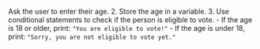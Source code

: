  Ask the user to enter their age.
2. Store the age in a variable.
3. Use conditional statements to check if the person is eligible to vote.
    - If the age is 18 or older, print: `"You are eligible to vote!"`
    - If the age is under 18, print: `"Sorry, you are not eligible to vote yet."`


